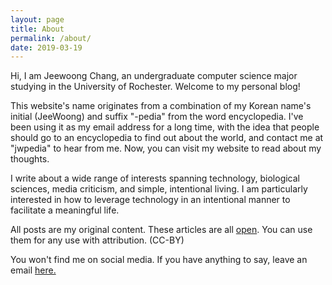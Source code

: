 ```yaml
---
layout: page
title: About
permalink: /about/
date: 2019-03-19
---
```


Hi, I am Jeewoong Chang, an undergraduate computer science major studying in the University of Rochester. Welcome to my personal blog!

This website's name originates from a combination of my Korean name's initial (JeeWoong) and suffix "-pedia" from the word encyclopedia. I've been using it as my email address for a long time, with the idea that people should go to an encyclopedia to find out about the world, and contact me at "jwpedia" to hear from me. Now, you can visit my website to read about my thoughts.

I write about a wide range of interests spanning technology, biological sciences, media criticism, and simple, intentional living. I am particularly interested in how to leverage technology in an intentional manner to facilitate a meaningful life.

All posts are my original content. These articles are all [open](/open). You can use them for any use with attribution. (CC-BY)

You won't find me on social media. If you have anything to say, leave an email [here.](mailto:hello@jwpedia.com)
